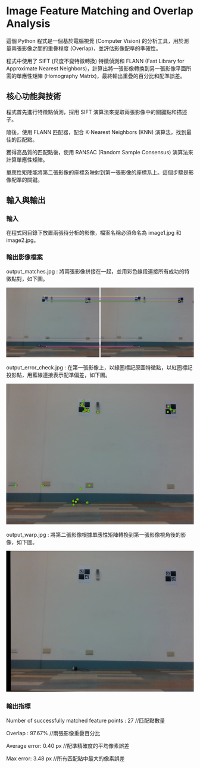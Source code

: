 # Image Feature Matching and Overlap Analysis

這個 Python 程式是一個基於電腦視覺 (Computer Vision) 的分析工具，用於測量兩張影像之間的重疊程度 (Overlap)，並評估影像配準的準確性。

程式中使用了 SIFT (尺度不變特徵轉換) 特徵偵測和 FLANN (Fast Library for Approximate Nearest Neighbors)，計算出將一張影像轉換到另一張影像平面所需的單應性矩陣 (Homography Matrix)，最終輸出重疊的百分比和配準誤差。

## 核心功能與技術

程式首先進行特徵點偵測，採用 SIFT 演算法來提取兩張影像中的關鍵點和描述子。

隨後，使用 FLANN 匹配器，配合 K-Nearest Neighbors (KNN) 演算法，找到最佳的匹配點。

獲得高品質的匹配點後，使用 RANSAC (Random Sample Consensus) 演算法來計算單應性矩陣。

單應性矩陣能將第二張影像的座標系映射到第一張影像的座標系上。這個步驟是影像配準的關鍵。

## 輸入與輸出

### 輸入

在程式同目錄下放置兩張待分析的影像，檔案名稱必須命名為 image1.jpg 和 image2.jpg。

### 輸出影像檔案

output_matches.jpg : 將兩張影像拼接在一起，並用彩色線段連接所有成功的特徵點對，如下圖。

![image](https://github.com/kenchang890410/Image-Feature-Matching-and-Overlap-Analysis/blob/37a74bcc011a721c807a91ae20b8f7c1c6dabe98/output_matches.jpg)

output_error_check.jpg : 在第一張影像上，以綠圈標記原圖特徵點，以紅圈標記投影點，用藍線連接表示配準偏差，如下圖。

![image](https://github.com/kenchang890410/Image-Feature-Matching-and-Overlap-Analysis/blob/37a74bcc011a721c807a91ae20b8f7c1c6dabe98/output_error_check.jpg)

output_warp.jpg : 將第二張影像根據單應性矩陣轉換到第一張影像視角後的影像，如下圖。

![image](https://github.com/kenchang890410/Image-Feature-Matching-and-Overlap-Analysis/blob/37a74bcc011a721c807a91ae20b8f7c1c6dabe98/output_warp.jpg)

### 輸出指標

Number of successfully matched feature points : 27 //匹配點數量

Overlap : 97.67% //兩張影像重疊百分比

Average error: 0.40 px //配準精確度的平均像素誤差

Max error: 3.48 px //所有匹配點中最大的像素誤差

